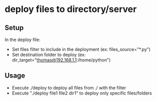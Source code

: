 # deploy files to directory/server

## Setup 
In the deploy file:
* Set files filter to include in the deployment (ex: files_source="*.py")
* Set destination folder to deploy (ex: dir_target="thomas@192.168.1.1:/home/python")

## Usage 
* Execute ./deploy to deploy all files from ./ with the filter
* Execute "./deploy file1 file2 dir1" to deploy only specific files/folders
